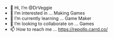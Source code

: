 - 👋 Hi, I’m @DrVeggie
- 👀 I’m interested in ... Making Games
- 🌱 I’m currently learning ... Game Maker
- 💞️ I’m looking to collaborate on ... Games
- 📫 How to reach me ... https://repollo.carrd.co/

<!---
DrVeggie/DrVeggie is a ✨ special ✨ repository because its `README.md` (this file) appears on your GitHub profile.
You can click the Preview link to take a look at your changes.
--->
